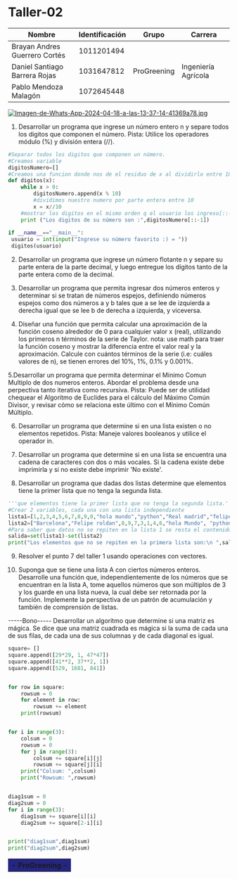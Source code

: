 # Taller-02

| Nombre                       | Identificación |      Grupo      |      Carrera        |
|------------------------------|----------------|-----------------|---------------------|
| Brayan Andres Guerrero Cortés| 1011201494     |                 |                     |
| Daniel Santiago Barrera Rojas| 1031647812     |   ProGreening   | Ingeniería Agrícola |
| Pablo Mendoza Malagón        | 1072645448     |                 |                     |

[![Imagen-de-Whats-App-2024-04-18-a-las-13-37-14-41369a78.jpg](https://i.postimg.cc/MKtYzt5J/Imagen-de-Whats-App-2024-04-18-a-las-13-37-14-41369a78.jpg)](https://postimg.cc/CzB8NG9c)
<table cellspacing="1" bgcolor="" align="center">
  <tr bgcolor="#252582">
    <th><b>- ProGreening - </b></th>
  </tr>
  

    
1. Desarrollar un programa que ingrese un número entero n y separe todos los digitos que componen el número. Pista: Utilice los operadores módulo (%) y división entera (//).
````python
#Separar todos los digitos que componen un número.
#Creamos variable
digitosNumero=[]
#Creamos una funcion donde nos de el residuo de x al dividirlo entre 10 para hallar su ultimo numero
def digitos(x):
    while x > 0:
        digitosNumero.append(x % 10)
        #dividimos nuestro numero por parte entera entre 10
        x = x//10
    #mostrar los digitos en el mismo orden q el usuario los ingreso[::-1]
    print ("Los digitos de su número son :",digitosNumero[::-1])
    
if __name__=="__main__":
 usuario = int(input("Ingrese su número favorito :) = "))
 digitos(usuario)
````
2. Desarrollar un programa que ingrese un número flotante n y separe su parte entera de la parte decimal, y luego entregue los dígitos tanto de la parte entera como de la decimal.

3. Desarrollar un programa que permita ingresar dos números enteros y determinar si se tratan de números espejos, definiendo números espejos como dos números a y b tales que a se lee de izquierda a derecha igual que se lee b de derecha a izquierda, y viceversa.

4. Diseñar una función que permita calcular una aproximación de la función coseno alrededor de 0 para cualquier valor x (real), utilizando los primeros n términos de la serie de Taylor. nota: use math para traer la función coseno y mostrar la diferencia entre el valor real y la aproximación. Calcule con cuántos términos de la serie (i.e: cuáles valores de n), se tienen errores del 10%, 1%, 0.1% y 0.001%. 
 
5.Desarrollar un programa que permita determinar el Minimo Comun Multiplo de dos numeros enteros. Abordar el problema desde una perpectiva tanto iterativa como recursiva. Pista: Puede ser de utilidad chequear el Algoritmo de Euclides para el cálculo del Máximo Común Divisor, y revisar cómo se relaciona este último con el Mínimo Común Múltiplo.

6. Desarrollar un programa que determine si en una lista existen o no elementos repetidos. Pista: Maneje valores booleanos y utilice el operador in.

7. Desarrollar un programa que determine si en una lista se encuentra una cadena de caracteres con dos o más vocales. Si la cadena existe debe imprimirla y si no existe debe imprimir 'No existe'.

8. Desarrollar un programa que dadas dos listas determine que elementos tiene la primer lista que no tenga la segunda lista.
````python
'''que elementos tiene la primer lista que no tenga la segunda lista.'''
#Crear 2 variables, cada una con una lista independiente
lista1=[1,2,3,4,5,6,7,8,9,0,"hola mundo","python","Real madrid","felipe Roldan"]
lista2=["Barcelona","Felipe roldan",8,9,7,3,1,4,6,"hola Mundo", "python"]
#Para saber que datos no se repiten en la lista 1 se resta el contenido de la lista 2 al cont de la lista 1
salida=set(lista1)-set(lista2)
print("Los elementos que no se repiten en la primera lista son:\n ",salida)
````
9. Resolver el punto 7 del taller 1 usando operaciones con vectores.

10. Suponga que se tiene una lista A con ciertos números enteros. Desarrolle una función que, independientemente de los números que se encuentran en la lista A, tome aquellos números que son múltiplos de 3 y los guarde en una lista nueva, la cual debe ser retornada por la función. Implemente la perspectiva de un patrón de acumulación y también de comprensión de listas. 

-----Bono-----
Desarrollar un algoritmo que determine si una matriz es mágica. Se dice que una matriz cuadrada es mágica si la suma de cada una de sus filas, de cada una de sus columnas y de cada diagonal es igual.
````python
square= []
square.append([29*29, 1, 47*47])
square.append([41**2, 37**2, 1])
square.append([529, 1681, 841])


for row in square:
    rowsum = 0
    for element in row:
        rowsum += element
    print(rowsum)


for i in range(3):
    colsum = 0
    rowsum = 0
    for j in range(3):
        colsum += square[i][j]
        rowsum += square[j][i]
    print("Colsum: ",colsum)
    print("Rowsum: ",rowsum)


diag1sum = 0
diag2sum = 0
for i in range(3):
    diag1sum += square[i][i]
    diag2sum += square[2-i][i]


print("diag1sum",diag1sum)
print("diag2sum",diag2sum)
````

